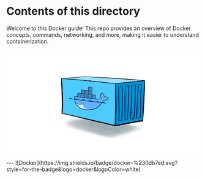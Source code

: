# Contents of this directory
Welcome to this Docker guide! This repo provides an overview of Docker concepts, commands, networking, and more, making it easier to understand containerization. 

<img src="images/Docker-Containers.png" style="max-widge: 50%;">
---
![Docker](https://img.shields.io/badge/docker-%230db7ed.svg?style=for-the-badge&logo=docker&logoColor=white)
